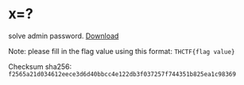 # x=?

solve admin password. [Download](x=.zip)

Note: please fill in the flag value using this format: `THCTF{flag value}`

Checksum sha256: `f2565a21d034612eece3d6d40bbcc4e122db3f037257f744351b825ea1c98369`